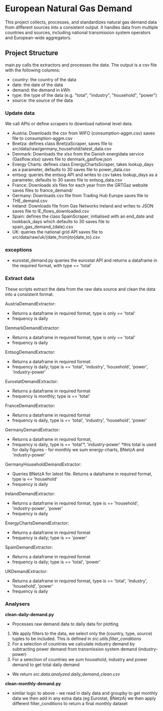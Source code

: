 # European Natural Gas Demand

This project collects, processes, and standardizes natural gas demand data from different sources into a consistent output. It handles data from multiple countries and sources, including national transmission system operators and European-wide aggregators.

## Project Structure 

main.py calls the extractors and processes the data. The output is a csv file with the following columns:

- country: the country of the data
- date: the date of the data
- demand: the demand in kWh
- type: the type of the data (e.g. "total", "industry", "household", "power")
- source: the source of the data

### Update data

We call APIs or define scrapers to download national level data.
- Austria: Downloads the csv from WIFO (consumption-aggm.csv)
saves file to consumption-aggm.csv
- Bnetza: defines class BnetzaScraper,
saves file to src/data/raw/germany_household/latest_data.csv
- Denmark: Downloads the xlsx from the Danish energidata service (Gasflow.xlsx)
saves file to denmark_gasflow.json
- Energy Charts: defines class EnergyChartsScraper,
takes lookup_days as a parameter, defaults to 30
saves file to power_data.csv
- entsog: queries the entsog API and writes to csv
takes lookup_days as a parameter, defaults to 30
saves file to entsog_data.csv
- France: Downloads xls files for each year from the GRTGaz website
saves files to france_demand/
- Germany: Downloads csv file from Trading Hub Europe
saves file to THE_demand.csv
- Ireland: Downloads file from Gas Networks Ireland and writes to JSON
saves file to IE_flows_downloaded.csv
- Spain: defines the class SpainScraper, initialised with an end_date and lookback_days which defaults to 30
saves file to spain_gas_demand_{date}.csv
- UK: queries the national grid API
saves file to src/data/raw/uk/{date_from}_to_{date_to}.csv


### exceptions
- eurostat_demand.py queries the eurostat API and returns a dataframe in the required format, with type == 'total'

### Extract data

These scripts extract the data from the raw data source and clean the data into a consistent format.

AustriaDemandExtractor: 
- Returns a dataframe in required format, type is only == 'total'
- frequency is daily

DenmarkDemandExtractor: 
- Returns a dataframe in required format, type is only == 'total'
- frequency is daily

EntsogDemandExtractor: 
- Returns a dataframe in required format
- frequency is daily; type is == 'total', 'industry', 'household', 'power', 'industry-power'

EurostatDemandExtractor:
- Returns a dataframe in required format
- frequency is monthly; type is == 'total'

FranceDemandExtractor:
- Returns a dataframe in required format
- frequency is daily, type is == 'total', 'industry', 'household', 'power'

GermanyDemandExtractor:
- Returns a dataframe in required format, 
- frequency is daily, type is == 'total'*, 'industry-power'
*this total is used for daily figures - for monthly we sum energy-charts, BNetzA and 'industry-power'

GermanyHouseholdDemandExtractor:
- Queries BNetzA for latest file. Returns a dataframe in required format, type is == 'household'
- frequency is daily

IrelandDemandExtractor:
- Returns a dataframe in required format, type is == 'household', 'industry-power', 'power'
- frequency is daily

EnergyChartsDemandExtractor:
- Returns a dataframe in required format
- frequency is daily; type is == 'power'

SpainDemandExtractor:
- Returns a dataframe in required format
- frequency is daily; type is == 'total', 'power'

UKDemandExtractor:
- Returns a dataframe in required format, type is == 'total', 'industry', 'household', 'power'
- frequency is daily

### Analysers

**clean-daily-demand.py** 
- Processes raw demand data to daily data for plotting
1. We apply filters to the data, we select only the (country, type, source) tuples to be included. This is defined in *src.utils.filter_conditions*
2. For a selection of countries we calculate industry demand by subtracting power demand from transmission system demand (industry-power)
3. For a selection of countries we sum household, industry and power demand to get total daily demand
- We return *src.data.analyzed.daily_demand_clean.csv*

**clean-monthly-demand.py**
- similar logic to above - 
we read in daily data and groupby to get monthly data 
we then add in any extra data (eg Eurostat, BNetzA)
we then apply different filter_conditions to return a final monthly dataset








